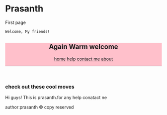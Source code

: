 # Prasanth
First page
<html>
  <head>
    
    Welcome, My friends! 
  </head>
  <body>
 <header style="background-color: pink;">
 <h2>Again Warm welcome</h2>
   <a href="" >home</a>
   <a href=""> help</a>
   <a href=""> contact me</a>
   <a href=""> about </a>
   <hr>
 </header>
    <main>
    <h3>  check out these cool moves</h3>
      <p>Hi guys! This is prasanth.for any help conatact ne</p>
    </main>
      <footer>
        author:prasanth
        &copy; copy reserved
      </footer>
  </body>
</html>
